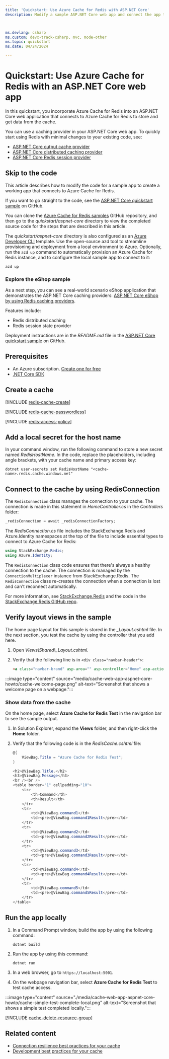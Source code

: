 ```yaml
---
title: 'Quickstart: Use Azure Cache for Redis with ASP.NET Core'
description: Modify a sample ASP.NET Core web app and connect the app to Azure Cache for Redis.



ms.devlang: csharp
ms.custom: devx-track-csharp, mvc, mode-other
ms.topic: quickstart
ms.date: 04/24/2024

---
```


# Quickstart: Use Azure Cache for Redis with an ASP.NET Core web app

In this quickstart, you incorporate Azure Cache for Redis into an ASP.NET Core web application that connects to Azure Cache for Redis to store and get data from the cache.

You can use a caching provider in your ASP.NET Core web app. To quickly start using Redis with minimal changes to your existing code, see:

- [ASP.NET Core output cache provider](/aspnet/core/performance/caching/output#redis-cache)
- [ASP.NET Core distributed caching provider](/aspnet/core/performance/caching/distributed#distributed-redis-cache)
- [ASP.NET Core Redis session provider](/aspnet/core/fundamentals/app-state#configure-session-state)

## Skip to the code

This article describes how to modify the code for a sample app to create a working app that connects to Azure Cache for Redis.

If you want to go straight to the code, see the [ASP.NET Core quickstart sample](https://github.com/Azure-Samples/azure-cache-redis-samples/tree/main/quickstart/aspnet-core) on GitHub.

You can clone the [Azure Cache for Redis samples](https://github.com/Azure-Samples/azure-cache-redis-samples) GitHub repository, and then go to the *quickstart/aspnet-core* directory to view the completed source code for the steps that are described in this article.

The *quickstart/aspnet-core* directory is also configured as an [Azure Developer CLI](/azure/developer/azure-developer-cli/overview) template. Use the open-source azd tool to streamline provisioning and deployment from a local environment to Azure. Optionally, run the `azd up` command to automatically provision an Azure Cache for Redis instance, and to configure the local sample app to connect to it:

```azdeveloper
azd up
```

### Explore the eShop sample

As a next step, you can see a real-world scenario eShop application that demonstrates the ASP.NET Core caching providers: [ASP.NET Core eShop by using Redis caching providers](https://github.com/Azure-Samples/azure-cache-redis-demos).

Features include:

- Redis distributed caching
- Redis session state provider

Deployment instructions are in the *README.md* file in the [ASP.NET Core quickstart sample](https://github.com/Azure-Samples/azure-cache-redis-samples/tree/main/quickstart/aspnet-core) on GitHub.

## Prerequisites

- An Azure subscription. [Create one for free](https://azure.microsoft.com/free/)
- [.NET Core SDK](https://dotnet.microsoft.com/download)

## Create a cache

[!INCLUDE [redis-cache-create](~/reusable-content/ce-skilling/azure/includes/azure-cache-for-redis/includes/redis-cache-create-entra-id.md)]

[!INCLUDE [redis-cache-passwordless](includes/redis-cache-passwordless.md)]

[!INCLUDE [redis-access-policy](includes/redis-access-policy.md)]

## Add a local secret for the host name

In your command window, run the following command to store a new secret named *RedisHostName*. In the code, replace the placeholders, including angle brackets, with your cache name and primary access key:

```dos
dotnet user-secrets set RedisHostName "<cache-name>.redis.cache.windows.net"
```

## Connect to the cache by using RedisConnection

The `RedisConnection` class manages the connection to your cache. The connection is made in this statement in *HomeController.cs* in the *Controllers* folder:

```csharp
_redisConnection = await _redisConnectionFactory;
```

The *RedisConnection.cs* file includes the StackExchange.Redis and Azure.Identity namespaces at the top of the file to include essential types to connect to Azure Cache for Redis:

```csharp
using StackExchange.Redis;
using Azure.Identity;
```

The `RedisConnection` class code ensures that there's always a healthy connection to the cache. The connection is managed by the `ConnectionMultiplexer` instance from StackExchange.Redis. The `RedisConnection` class re-creates the connection when a connection is lost and can't reconnect automatically.

For more information, see [StackExchange.Redis](https://stackexchange.github.io/StackExchange.Redis/) and the code in the [StackExchange.Redis GitHub repo](https://github.com/StackExchange/StackExchange.Redis).

## Verify layout views in the sample

The home page layout for this sample is stored in the *_Layout.cshtml* file. In the next section, you test the cache by using the controller that you add here.

1. Open *Views\Shared\\_Layout.cshtml*.

1. Verify that the following line is in `<div class="navbar-header">`:

    ```html
    <a class="navbar-brand" asp-area="" asp-controller="Home" asp-action="RedisCache">Azure Cache for Redis Test</a>
    ```

:::image type="content" source="media/cache-web-app-aspnet-core-howto/cache-welcome-page.png" alt-text="Screenshot that shows a welcome page on a webpage.":::

### Show data from the cache

On the home page, select **Azure Cache for Redis Test** in the navigation bar to see the sample output.

1. In Solution Explorer, expand the **Views** folder, and then right-click the **Home** folder.

1. Verify that the following code is in the *RedisCache.cshtml* file:

    ```csharp
    @{
        ViewBag.Title = "Azure Cache for Redis Test";
    }

    <h2>@ViewBag.Title.</h2>
    <h3>@ViewBag.Message</h3>
    <br /><br />
    <table border="1" cellpadding="10">
        <tr>
            <th>Command</th>
            <th>Result</th>
        </tr>
        <tr>
            <td>@ViewBag.command1</td>
            <td><pre>@ViewBag.command1Result</pre></td>
        </tr>
        <tr>
            <td>@ViewBag.command2</td>
            <td><pre>@ViewBag.command2Result</pre></td>
        </tr>
        <tr>
            <td>@ViewBag.command3</td>
            <td><pre>@ViewBag.command3Result</pre></td>
        </tr>
        <tr>
            <td>@ViewBag.command4</td>
            <td><pre>@ViewBag.command4Result</pre></td>
        </tr>
        <tr>
            <td>@ViewBag.command5</td>
            <td><pre>@ViewBag.command5Result</pre></td>
        </tr>
    </table>
    ```

## Run the app locally

1. In a Command Prompt window, build the app by using the following command:

    ```dos
    dotnet build
    ```

1. Run the app by using this command:

    ```dos
    dotnet run
    ```

1. In a web browser, go to `https://localhost:5001`.

1. On the webpage navigation bar, select **Azure Cache for Redis Test** to test cache access.

:::image type="content" source="./media/cache-web-app-aspnet-core-howto/cache-simple-test-complete-local.png" alt-text="Screenshot that shows a simple test completed locally.":::

<!-- Clean up include -->

[!INCLUDE [cache-delete-resource-group](includes/cache-delete-resource-group.md)]

## Related content

- [Connection resilience best practices for your cache](cache-best-practices-connection.md)
- [Development best practices for your cache](cache-best-practices-development.md)
